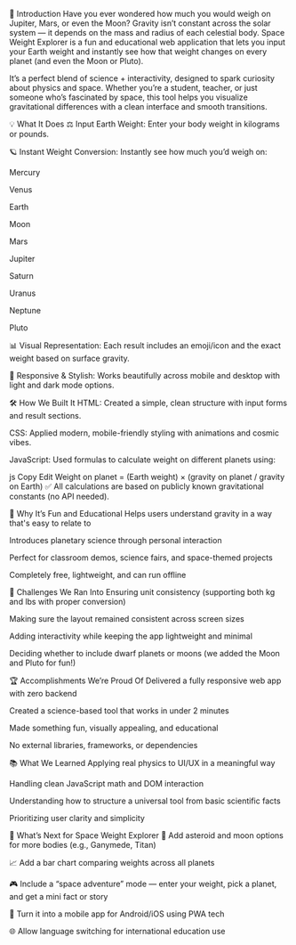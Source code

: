 🌌 Introduction
Have you ever wondered how much you would weigh on Jupiter, Mars, or even the Moon? Gravity isn’t constant across the solar system — it depends on the mass and radius of each celestial body. Space Weight Explorer is a fun and educational web application that lets you input your Earth weight and instantly see how that weight changes on every planet (and even the Moon or Pluto).

It’s a perfect blend of science + interactivity, designed to spark curiosity about physics and space. Whether you’re a student, teacher, or just someone who’s fascinated by space, this tool helps you visualize gravitational differences with a clean interface and smooth transitions.

💡 What It Does
⚖️ Input Earth Weight: Enter your body weight in kilograms or pounds.

🪐 Instant Weight Conversion: Instantly see how much you’d weigh on:

Mercury

Venus

Earth

Moon

Mars

Jupiter

Saturn

Uranus

Neptune

Pluto

📊 Visual Representation: Each result includes an emoji/icon and the exact weight based on surface gravity.

🎨 Responsive & Stylish: Works beautifully across mobile and desktop with light and dark mode options.

🛠 How We Built It
HTML: Created a simple, clean structure with input forms and result sections.

CSS: Applied modern, mobile-friendly styling with animations and cosmic vibes.

JavaScript: Used formulas to calculate weight on different planets using:

js
Copy
Edit
Weight on planet = (Earth weight) × (gravity on planet / gravity on Earth)
✅ All calculations are based on publicly known gravitational constants (no API needed).

🚀 Why It’s Fun and Educational
Helps users understand gravity in a way that's easy to relate to

Introduces planetary science through personal interaction

Perfect for classroom demos, science fairs, and space-themed projects

Completely free, lightweight, and can run offline

🧱 Challenges We Ran Into
Ensuring unit consistency (supporting both kg and lbs with proper conversion)

Making sure the layout remained consistent across screen sizes

Adding interactivity while keeping the app lightweight and minimal

Deciding whether to include dwarf planets or moons (we added the Moon and Pluto for fun!)

🏆 Accomplishments We’re Proud Of
Delivered a fully responsive web app with zero backend

Created a science-based tool that works in under 2 minutes

Made something fun, visually appealing, and educational

No external libraries, frameworks, or dependencies

📚 What We Learned
Applying real physics to UI/UX in a meaningful way

Handling clean JavaScript math and DOM interaction

Understanding how to structure a universal tool from basic scientific facts

Prioritizing user clarity and simplicity

🌠 What’s Next for Space Weight Explorer
🌌 Add asteroid and moon options for more bodies (e.g., Ganymede, Titan)

📈 Add a bar chart comparing weights across all planets

🎮 Include a “space adventure” mode — enter your weight, pick a planet, and get a mini fact or story

📱 Turn it into a mobile app for Android/iOS using PWA tech

🌐 Allow language switching for international education use
